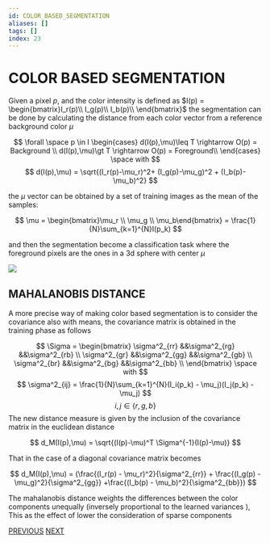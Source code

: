 ```yaml
---
id: COLOR_BASED_SEGMENTATION
aliases: []
tags: []
index: 23
---
```


# COLOR BASED SEGMENTATION

Given a pixel $p$, and the color intensity is defined as $I(p) = \begin{bmatrix}I_r(p)\\ I_g(p)\\ I_b(p)\\ \end{bmatrix}$ the segmentation can be done by calculating the distance from each color vector from a reference background color $\mu$

$$
\forall \space p \in I \begin{cases}
d(I(p),\mu)\leq T \rightarrow O(p) = Background \\
d(I(p),\mu)\gt T \rightarrow O(p) = Foreground\\
\end{cases}
\space with
$$
$$
d(I(p),\mu) = \sqrt{(I_r(p)-\mu_r)^2+ (I_g(p)-\mu_g)^2 + (I_b(p)- \mu_b)^2}
$$

the $\mu$ vector can be obtained by a set of training images as the mean of the samples:

$$
\mu = \begin{bmatrix}\mu_r \\ \mu_g \\ \mu_b\end{bmatrix} = \frac{1}{N}\sum_{k=1}^{N}I(p_k)
$$

and then the segmentation become a classification task where the foreground pixels are the ones in a 3d sphere with center $\mu$

![](computer_vision/Pasted_image_20240303160809.png)

## MAHALANOBIS DISTANCE

A more precise way of making color based segmentation is to consider the covariance also with means, the covariance matrix is obtained in the training phase as follows

$$
\Sigma = \begin{bmatrix}
\sigma^2_{rr} &&\sigma^2_{rg} &&\sigma^2_{rb} \\
\sigma^2_{gr} &&\sigma^2_{gg} &&\sigma^2_{gb} \\
\sigma^2_{br} &&\sigma^2_{bg} &&\sigma^2_{bb} \\
\end{bmatrix} \space with
$$
$$
\sigma^2_{ij} = \frac{1}{N}\sum_{k=1}^{N}(I_i(p_k) - \mu_j)(I_j(p_k) - \mu_j)
$$
$$
i,j \in \{r,g,b\}
$$
The new distance measure is given by the inclusion of the covariance matrix in the euclidean distance

$$
d_M(I(p),\mu) = \sqrt{(I(p)-\mu)^T \Sigma^{-1}(I(p)-\mu)}
$$

That in the case of a diagonal covariance matrix becomes

$$
d_M(I(p),\mu) = (\frac{(I_r(p) - \mu_r)^2}{\sigma^2_{rr}} + \frac{(I_g(p) - \mu_g)^2}{\sigma^2_{gg}} +\frac{(I_b(p) - \mu_b)^2}{\sigma^2_{bb}})
$$

The mahalanobis distance weights the differences between the color components unequally (inversely proportional to the learned variances ), This as the effect of lower the consideration of sparse components

[PREVIOUS](pages/image_segmentation_blob_analysis/BINARIZATION.md) [NEXT](computer_vision/image_segmentation_blob_analysis/BINARY_MORPHOLOGY.md)
